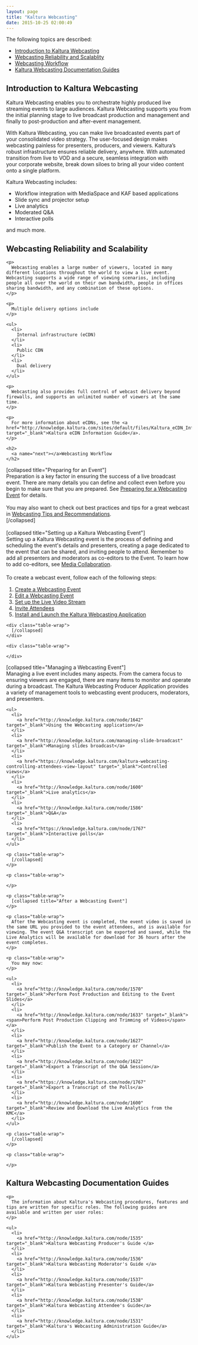 ```yaml
---
layout: page
title: "Kaltura Webcasting"
date: 2015-10-25 02:00:49
---
```


<p>
    <span>The following topics are described:</span>
  </p>
  
  <ul>
    <li>
      <span><a href="#intro"><span>Introduction to Kaltura Webcasting</span></a></span>
    </li>
    <li>
      <a href="#webcastingoverview">Webcasting Reliability and Scalablity</a>
    </li>
    <li>
      <span><span><a href="#next">Webcasting Workflow</a><br /></span></span>
    </li>
    <li>
      <span><span></span></span><a href="#docs">Kaltura Webcasting Documentation Guides</a>
    </li>
  </ul>
  
  <h2 id="page-title" class="title">
    <a name="intro"></a>Introduction to Kaltura Webcasting
  </h2>
  
  <p>
    Kaltura Webcasting enables you to orchestrate highly produced live streaming events to large audiences. Kaltura Webcasting supports you from the initial planning stage to live broadcast production and management and finally to post-production and after-event management.
  </p>
  
  <p>
    With Kaltura Webcasting, you can make live broadcasted events part of your consolidated video strategy. The user-focused design makes webcasting painless for presenters, producers, and viewers. Kaltura’s robust infrastructure ensures reliable delivery, anywhere. With automated transition from live to VOD and a secure, seamless integration with your corporate website, break down siloes to bring all your video content onto a single platform.
  </p>
  
  <p>
    Kaltura Webcasting includes:
  </p>
  
  <ul>
    <li>
      Workflow integration with MediaSpace and KAF based applications
    </li>
    <li>
      Slide sync and projector setup
    </li>
    <li>
      Live analytics
    </li>
    <li>
      Moderated Q&A
    </li>
    <li>
      Interactive polls
    </li>
  </ul>
  
  <p>
    and much more.
  </p>
  
  <div class="table-wrap">
    <h2>
      <a name="reliability"></a>Webcasting Reliability and Scalability
    </h2>
    
    <p>
      Webcasting enables a large number of viewers, located in many different locations throughout the world to view a live event. Webcasting supports a wide range of viewing scenarios, including people all over the world on their own bandwidth, people in offices sharing bandwidth, and any combination of these options.  
    </p>
    
    <p>
      Multiple delivery options include
    </p>
    
    <ul>
      <li>
        Internal infrastructure (eCDN)
      </li>
      <li>
        Public CDN
      </li>
      <li>
        Dual delivery
      </li>
    </ul>
    
    <p>
      Webcasting also provides full control of webcast delivery beyond firewalls, and supports an unlimited number of viewers at the same time.
    </p>
    
    <p>
      For more information about eCDNs, see the <a href="http://knowledge.kaltura.com/sites/default/files/Kaltura_eCDN_Information_Guide.pdf#ecdn" target="_blank">Kaltura eCDN Information Guide</a>.
    </p>
    
    <h2>
      <a name="next"></a>Webcasting Workflow
    </h2>
  </div>
  
  <div class="table-wrap">
    [collapsed title="Preparing for an Event"]
  </div>
  
  <div class="table-wrap">
    Preparation is a key factor in ensuring the success of a live broadcast event. There are many details you can define and collect even before you begin to make sure that you are prepared. See <a href="http://knowledge.kaltura.com/node/1532" target="_blank">Preparing for a Webcasting Event</a> for details.
  </div>
  
  <div class="table-wrap">
     
  </div>
  
  <div class="table-wrap">
    You may also want to check out best practices and tips for a great webcast in <a href="http://knowledge.kaltura.com/node/1597" target="_blank">Webcasting Tips and Recommendations</a>.
  </div>
  
  <div class="table-wrap">
    [/collapsed]
  </div>
  
  <div class="table-wrap">
     
  </div>
  
  <div>
    [collapsed title="Setting up a Kaltura Webcasting Event"]
  </div>
  
  <div>
    Setting up a Kaltura Webcasting event is the process of defining and scheduling the event's details and presenters, creating a page dedicated to the event that can be shared, and inviting people to attend. Remember to add all presenters and moderators as co-editors to the Event. To learn how to add co-editors, see <a href="http://knowledge.kaltura.com/node/1400" target="_blank">Media Collaboration</a>.
  </div>
  
  <div>
     
  </div>
  
  <div class="mce-procedure">
    To create a webcast event, follow each of the following steps:<span style="font-size: 12pt; background-color: initial;"> </span>
  </div>
  
  <div class="table-wrap">
    <div class="table-wrap">
      <ol>
        <li>
          <a href="http://knowledge.kaltura.com/node/1540" target="_blank">Create a Webcasting Event</a> 
        </li>
        <li>
          <a href="http://knowledge.kaltura.com/node/1541" target="_blank">Edit a Webcasting Event</a>
        </li>
        <li>
          <a href="http://knowledge.kaltura.com/node/1551" target="_blank">Set up the Live Video Stream</a>
        </li>
        <li>
          <a href="http://knowledge.kaltura.com/node/1550" target="_blank">Invite Attendees</a> 
        </li>
        <li>
          <a href="http://knowledge.kaltura.com/node/1548" target="_blank">Install and Launch the Kaltura Webcasting Application</a> 
        </li>
      </ol>
    </div>
    
    <div class="table-wrap">
      [/collapsed]
    </div>
    
    <div class="table-wrap">
       
    </div>
  </div>
  
  <div class="table-wrap">
    <div>
      [collapsed title="Managing a Webcasting Event"] 
    </div>Managing a live event includes many aspects. From the camera focus to ensuring viewers are engaged, there are many items to monitor and operate during a broadcast. The Kaltura Webcasting Producer Application provides a variety of management tools to webcasting event producers, moderators, and presenters. 
    
    <ul>
      <li>
        <a href="http://knowledge.kaltura.com/node/1642" target="_blank">Using the Webcasting application</a>
      </li>
      <li>
        <a href="http://knowledge.kaltura.com/managing-slide-broadcast" target="_blank">Managing slides broadcast</a>
      </li>
      <li>
        <a href="https://knowledge.kaltura.com/kaltura-webcasting-controlling-attendees-view-layout" target="_blank">Controlled views</a>
      </li>
      <li>
        <a href="http://knowledge.kaltura.com/node/1600" target="_blank">Live analytics</a>
      </li>
      <li>
        <a href="http://knowledge.kaltura.com/node/1586" target="_blank">Q&A</a>
      </li>
      <li>
        <a href="https://knowledge.kaltura.com/node/1767" target="_blank">Interactive polls</a>
      </li>
    </ul>
    
    <p class="table-wrap">
      [/collapsed]
    </p>
    
    <p class="table-wrap">
       
    </p>
    
    <p class="table-wrap">
      [collapsed title="After a Webcasting Event"]
    </p>
    
    <p class="table-wrap">
      After the Webcasting event is completed, the event video is saved in the same URL you provided to the event attendees, and is available for viewing. The event Q&A transcript can be exported and saved, while the Live Analytics will be available for download for 36 hours after the event completes.
    </p>
    
    <p class="table-wrap">
      You may now:
    </p>
    
    <ul>
      <li>
        <a href="http://knowledge.kaltura.com/node/1570" target="_blank">Perform Post Production and Editing to the Event Slides</a>
      </li>
      <li>
        <a href="http://knowledge.kaltura.com/node/1633" target="_blank"><span>Perform Post Production Clipping and Trimming of Videos</span></a>
      </li>
      <li>
        <a href="http://knowledge.kaltura.com/node/1627" target="_blank">Publish the Event to a Category or Channel</a>
      </li>
      <li>
        <a href="http://knowledge.kaltura.com/node/1622" target="_blank">Export a Transcript of the Q&A Session</a>
      </li>
      <li>
        <a href="https://knowledge.kaltura.com/node/1767" target="_blank">Export a Transcript of the Polls</a>
      </li>
      <li>
        <a href="http://knowledge.kaltura.com/node/1600" target="_blank">Review and Download the Live Analytics from the KMC</a>
      </li>
    </ul>
    
    <p class="table-wrap">
      [/collapsed]
    </p>
    
    <p class="table-wrap">
       
    </p>
  </div>
  
  <div class="table-wrap">
    <h2>
      <a name="docs"></a>Kaltura Webcasting Documentation Guides
    </h2>
    
    <p>
      The information about Kaltura's Webcasting procedures, features and tips are written for specific roles. The following guides are available and written per user roles:
    </p>
    
    <ul>
      <li>
        <a href="http://knowledge.kaltura.com/node/1535" target="_blank">Kaltura Webcasting Producer's Guide </a>
      </li>
      <li>
        <a href="http://knowledge.kaltura.com/node/1536" target="_blank">Kaltura Webcasting Moderator's Guide </a>
      </li>
      <li>
        <a href="http://knowledge.kaltura.com/node/1537" target="_blank">Kaltura Webcasting Presenter's Guide</a>
      </li>
      <li>
        <a href="http://knowledge.kaltura.com/node/1538" target="_blank">Kaltura Webcasting Attendee's Guide</a>
      </li>
      <li>
        <a href="http://knowledge.kaltura.com/node/1531" target="_blank">Kaltura's Webcasting Administration Guide</a>
      </li>
    </ul>
  </div>